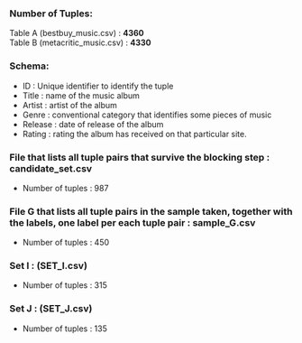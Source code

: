 ### Number of Tuples:
Table A (bestbuy_music.csv) : <b>4360</b>
<br/>
Table B (metacritic_music.csv) : <b>4330</b>
### Schema: 
- ID : Unique identifier to identify the tuple
- Title : name of the music album
- Artist : artist of the album
- Genre : conventional category that identifies some pieces of music
- Release : date of release of the album
- Rating : rating the album has received on that particular site.

### File that lists all tuple pairs that survive the blocking step : candidate_set.csv
- Number of tuples : 987
### File G that lists all tuple pairs in the sample taken, together with the labels, one label per each tuple pair : sample_G.csv
- Number of tuples : 450

### Set I : (SET_I.csv)
- Number of tuples : 315

### Set J : (SET_J.csv)
- Number of tuples : 135
